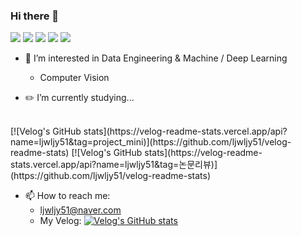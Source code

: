 ### Hi there 👋

<!--
**ljwljy51/ljwljy51** is a ✨ _special_ ✨ repository because its `README.md` (this file) appears on your GitHub profile.

Here are some ideas to get you started:

- 🔭 I’m currently working on ...
- 🌱 I’m currently learning ...
- 👯 I’m looking to collaborate on ...
- 🤔 I’m looking for help with ...
- 💬 Ask me about ...
- 📫 How to reach me: ...
- 😄 Pronouns: ...
- ⚡ Fun fact: ...
-->

<div align=left>
  <img src="https://img.shields.io/badge/Linux-FCC624?style=for-the-badge&logo=linux&logoColor=black">
  <img src="https://img.shields.io/badge/Ubuntu-E95420?style=for-the-badge&logo=ubuntu&logoColor=white">
  <img src="https://img.shields.io/badge/Windows-0078D6?style=for-the-badge&logo=windows&logoColor=white">
  <img src="https://img.shields.io/badge/PyTorch-%23EE4C2C.svg?style=for-the-badge&logo=PyTorch&logoColor=white">
  <img src="https://img.shields.io/badge/python-3670A0?style=for-the-badge&logo=python&logoColor=ffdd54">
</div>

- 🌱 I’m interested in Data Engineering & Machine / Deep Learning
  - Computer Vision
 
- ✏️ I’m currently studying...
<br>
[![Velog's GitHub stats](https://velog-readme-stats.vercel.app/api?name=ljwljy51&tag=project_mini)](https://github.com/ljwljy51/velog-readme-stats)
[![Velog's GitHub stats](https://velog-readme-stats.vercel.app/api?name=ljwljy51&tag=논문리뷰)](https://github.com/ljwljy51/velog-readme-stats)
 
- 📫 How to reach me:
  - ljwljy51@naver.com
  - My Velog:
[![Velog's GitHub stats](https://velog-readme-stats.vercel.app/api/badge?name=ljwjly51)](https://velog.io/@ljwljy51)


